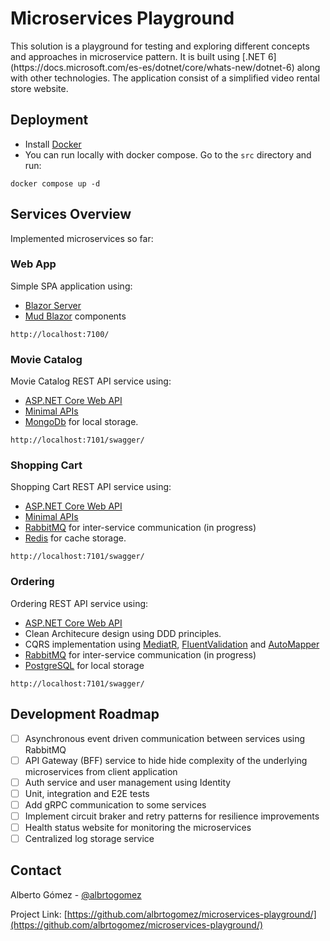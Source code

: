 <h1>Microservices Playground</h1>
  <p>
    This solution is a playground for testing and exploring different concepts and approaches in microservice pattern. It is built using [.NET 6](https://docs.microsoft.com/es-es/dotnet/core/whats-new/dotnet-6) along with other technologies. The application consist of a simplified video rental store website.
  <br />
  </p>
</div>

<!-- SETUP -->
## Deployment

* Install [Docker](https://docs.docker.com/get-docker/)
* You can run locally with docker compose. Go to the ```src``` directory and run:

```
docker compose up -d
```

<!-- MICROSERVICES -->
## Services Overview

Implemented microservices so far:

### Web App
Simple SPA application using:
- [Blazor Server](https://learn.microsoft.com/en-us/aspnet/core/blazor/?view=aspnetcore-6.0#blazor-server)
- [Mud Blazor](https://mudblazor.com/) components

```
http://localhost:7100/
```

### Movie Catalog

Movie Catalog REST API service using:
- [ASP.NET Core Web API](https://learn.microsoft.com/es-es/aspnet/core/web-api/?view=aspnetcore-6.0)
- [Minimal APIs](https://learn.microsoft.com/es-es/aspnet/core/fundamentals/minimal-apis?view=aspnetcore-6.0)
- [MongoDb](https://www.mongodb.com/) for local storage.

```
http://localhost:7101/swagger/
```

### Shopping Cart

Shopping Cart REST API service using: 
- [ASP.NET Core Web API](https://learn.microsoft.com/es-es/aspnet/core/web-api/?view=aspnetcore-6.0)
- [Minimal APIs](https://learn.microsoft.com/es-es/aspnet/core/fundamentals/minimal-apis?view=aspnetcore-6.0)
- [RabbitMQ](https://www.rabbitmq.com/) for inter-service communication (in progress) 
- [Redis](https://redis.io/) for cache storage.

```
http://localhost:7101/swagger/
```

### Ordering

Ordering REST API service using:
- [ASP.NET Core Web API](https://learn.microsoft.com/es-es/aspnet/core/web-api/?view=aspnetcore-6.0)
- Clean Architecure design using DDD principles.
- CQRS implementation using [MediatR](https://github.com/jbogard/MediatR), [FluentValidation](https://github.com/FluentValidation/FluentValidation) and [AutoMapper](https://github.com/AutoMapper/AutoMapper)
- [RabbitMQ](https://www.rabbitmq.com/) for inter-service communication (in progress)
- [PostgreSQL](https://www.postgresql.org/) for local storage

```
http://localhost:7101/swagger/
```

<!-- ROADMAP -->
## Development Roadmap

- [ ] Asynchronous event driven communication between services using RabbitMQ
- [ ] API Gateway (BFF) service to hide hide complexity of the underlying microservices from client application
- [ ] Auth service and user management using Identity
- [ ] Unit, integration and E2E tests
- [ ] Add gRPC communication to some services
- [ ] Implement circuit braker and retry patterns for resilience improvements
- [ ] Health status website for monitoring the microservices
- [ ] Centralized log storage service

<!-- CONTACT -->
## Contact

Alberto Gómez - [@albrtogomez](https://twitter.com/albrtogomez)

Project Link: [https://github.com/albrtogomez/microservices-playground/](https://github.com/albrtogomez/microservices-playground/)
